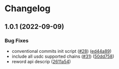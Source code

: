 # Changelog

## 1.0.1 (2022-09-09)


### Bug Fixes

* conventional commits init script ([#28](https://github.com/ashutosh-ukey/openapi-internal/issues/28)) ([ed44a89](https://github.com/ashutosh-ukey/openapi-internal/commit/ed44a8904140614aab967ca2eb46e974448b36f4))
* include all usdc supported chains ([#31](https://github.com/ashutosh-ukey/openapi-internal/issues/31)) ([50dd758](https://github.com/ashutosh-ukey/openapi-internal/commit/50dd758b542624df6a85b94b7f8cda5726b8abaa))
* reword api descrip ([2611a54](https://github.com/ashutosh-ukey/openapi-internal/commit/2611a54ad6d53713db5e59fa2cba7956c567490c))